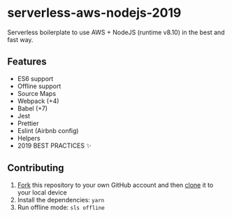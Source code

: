 # serverless-aws-nodejs-2019
Serverless boilerplate to use AWS + NodeJS (runtime v8.10) in the best and fast way.

## Features
- ES6 support
- Offline support
- Source Maps
- Webpack (+4)
- Babel (+7)
- Jest
- Prettier
- Eslint (Airbnb config)
- Helpers
- 2019 BEST PRACTICES ✨

## Contributing

1. [Fork](https://help.github.com/articles/fork-a-repo/) this repository to your own GitHub account and then [clone](https://help.github.com/articles/cloning-a-repository/) it to your local device
2. Install the dependencies: `yarn`
3. Run offline mode: `sls offline`
